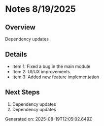 # Notes 8/19/2025

## Overview
Dependency updates

## Details
- Item 1: Fixed a bug in the main module
- Item 2: UI/UX improvements
- Item 3: Added new feature implementation

## Next Steps
1. Dependency updates
2. Dependency updates

Generated on: 2025-08-19T12:05:02.649Z
